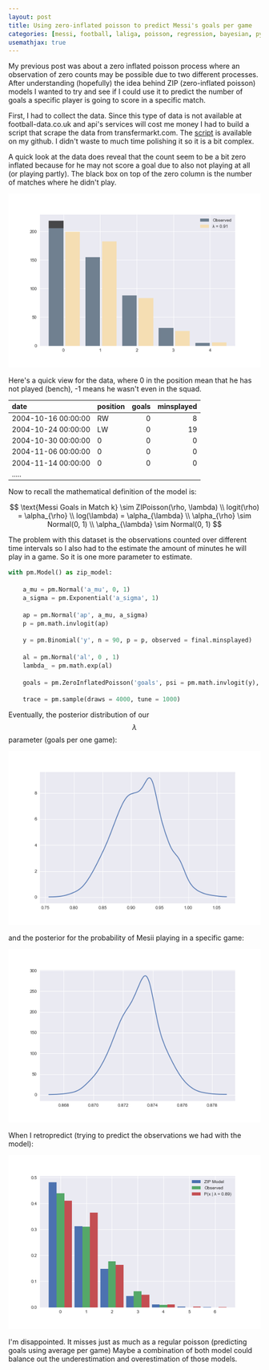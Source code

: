 ```yaml
---
layout: post
title: Using zero-inflated poisson to predict Messi's goals per game
categories: [messi, football, laliga, poisson, regression, bayesian, pymc]
usemathjax: true
---
```


My previous post was about a zero inflated poisson process where an observation of zero counts may be possible due to two different processes. After understanding (hopefully) the idea behind ZIP (zero-inflated poisson) models I wanted to try and see if I could use it to predict the number of goals a specific player is going to score in a specific match.

First, I had to collect the data. Since this type of data is not available at football-data.co.uk and api's services will cost me money I had to build a script that scrape the data from transfermarkt.com. The [script](https://github.com/bm1125/football-analysis/blob/master/transfermrkt.py) is available on my github. I didn't waste to much time polishing it so it is a bit complex.

A quick look at the data does reveal that the count seem to be a bit zero inflated because for he may not score a goal due to also not playing at all (or playing partly). The black box on top of the zero column is the number of matches where he didn't play. 

![messi-observed-goals](/assets/messi-zip/messi.png)

Here's a quick view for the data, where 0 in the position mean that he has not played (bench), -1 means he wasn't even in the squad.

| date                | position   |   goals |   minsplayed |
|:--------------------|:-----------|--------:|-------------:|
| 2004-10-16 00:00:00 | RW         |       0 |            8 |
| 2004-10-24 00:00:00 | LW         |       0 |           19 |
| 2004-10-30 00:00:00 | 0          |       0 |            0 |
| 2004-11-06 00:00:00 | 0          |       0 |            0 |
| 2004-11-14 00:00:00 | 0          |       0 |            0 |
| ..... |

Now to recall the mathematical definition of the model is:

$$ \text{Messi Goals in Match k} \sim ZIPoisson(\rho, \lambda) \\
logit(\rho) = \alpha_{\rho} \\
log(\lambda) = \alpha_{\lambda} \\
\alpha_{\rho} \sim Normal(0, 1) \\
\alpha_{\lambda} \sim Normal(0, 1)
$$

The problem with this dataset is the observations counted over different time intervals so I also had to the estimate the amount of minutes he will play in a game. So it is one more parameter to estimate.

```python
with pm.Model() as zip_model:
    
    a_mu = pm.Normal('a_mu', 0, 1)
    a_sigma = pm.Exponential('a_sigma', 1)
    
    ap = pm.Normal('ap', a_mu, a_sigma)
    p = pm.math.invlogit(ap)
    
    y = pm.Binomial('y', n = 90, p = p, observed = final.minsplayed)
    
    al = pm.Normal('al', 0 , 1)
    lambda_ = pm.math.exp(al)
    
    goals = pm.ZeroInflatedPoisson('goals', psi = pm.math.invlogit(y), theta = lambda_, observed = final.goals)
    
    trace = pm.sample(draws = 4000, tune = 1000)
```

Eventually, the posterior distribution of our $$ \lambda $$ parameter (goals per one game):

![messi-lambda](/assets/messi-zip/messi-lam.png)

and the posterior for the probability of Mesii playing in a specific game:

![messi-rho](/assets/messi-zip/messi-p.png)

When I retropredict (trying to predict the observations we had with the model):

![messi-model-results](/assets/messi-zip/messiresults.png)

I'm disappointed. It misses just as much as a regular poisson (predicting goals using average per game)
Maybe a combination of both model could balance out the underestimation and overestimation of those models.



